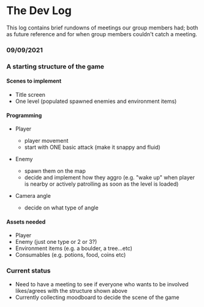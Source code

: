 # The Dev Log
This log contains brief rundowns of meetings our group members had; both as future reference and for when group members couldn't catch a meeting.

### 09/09/2021

### A starting structure of the game
#### Scenes to implement
- Title screen
- One level (populated spawned enemies and environment items)

#### Programming
- Player
    - player movement
    - start with ONE basic attack (make it snappy and fluid)

- Enemy
    - spawn them on the map
    - decide and implement how they aggro (e.g. "wake up" when player is nearby or actively patrolling as soon as the level is loaded)

- Camera angle
    - decide on what type of angle

#### Assets needed
- Player
- Enemy (just one type or 2 or 3?)
- Environment items (e.g. a boulder, a tree...etc)
- Consumables (e.g. potions, food, coins etc)

### Current status
- Need to have a meeting to see if everyone who wants to be involved likes/agrees with the structure shown above
- Currently collecting moodboard to decide the scene of the game

